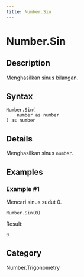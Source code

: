 ```yaml
---
title: Number.Sin
---
```


# Number.Sin


## Description

Menghasilkan sinus bilangan.


## Syntax

```powerquery
Number.Sin(
    number as number
) as number
```


## Details

Menghasilkan sinus <code>number</code>.


## Examples

### Example #1 
Mencari sinus sudut 0.
```powerquery
Number.Sin(0)
```

Result: 
```powerquery
0
```




## Category
Number.Trigonometry
